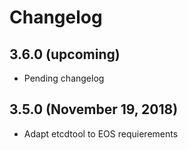 # Changelog

## 3.6.0 (upcoming)

* Pending changelog

## 3.5.0 (November 19, 2018)

* Adapt etcdtool to EOS requierements
